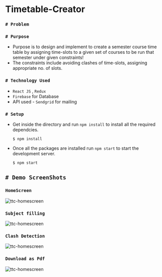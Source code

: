 # Timetable-Creator
### ```# Problem```
### ```# Purpose``` 
- Purpose is to design and implement to create a semester course time table by assigning time-slots to a given set of courses to be run that semester under given constraints!
-  The constraints include avoiding clashes of time-slots, assigning appropriate no. of slots.
### ```# Technology Used```
- `React JS` , `Redux`
- `Firebase` for Database
- API used - `Sendgrid` for mailing 
### ```# Setup```
- Get inside the directory and run `npm install` to install all the required dependcies.
  ```
  $ npm install
  ```
- Once all the packages are installed run `npm start` to start the development server.
  ```
  $ npm start
  ```

## ```# Demo ScreenShots```
### `HomeScreen`
![ttc-homescreen](https://imgur.com/uG5dUy3.png)
### `Subject filling`
![ttc-homescreen](https://imgur.com/uA92Xp1.png)
### `Clash Detection`
![ttc-homescreen](https://imgur.com/TckhtLG.png)
### `Download as Pdf`
![ttc-homescreen](https://imgur.com/Kq7Qp4W.png)

